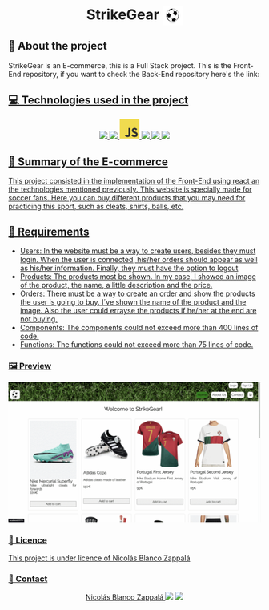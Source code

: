 <h1 align="center">StrikeGear <img src="./src/assets/icon.png" width="40px" align="center"/></h1>

## 📝 About the project

StrikeGear is an E-commerce, this is a Full Stack project. This is the Front-End repository, if you want to check the Back-End repository here's the link: <a href="https://github.com/nblancoz/E-commerce">

## 💻 Technologies used in the project

<p align="center">
  <!--REACT-->
  <img src="https://imgs.search.brave.com/vo6BX_XoOCp2zawTPCX6LDR7GYMp4BkOPyDkA_f-uFs/rs:fit:860:0:0/g:ce/aHR0cHM6Ly91cGxv/YWQud2lraW1lZGlh/Lm9yZy93aWtpcGVk/aWEvY29tbW9ucy9h/L2E3L1JlYWN0LWlj/b24uc3Zn.svg" width="40">
  <!--REACT VITE-->
  <img src="https://imgs.search.brave.com/1BLuF9xlfaCLJkn7Kzo-qi7LmaZt0GdF_gvhecslMg8/rs:fit:860:0:0/g:ce/aHR0cHM6Ly92aXRl/anMuZGV2L2xvZ28t/d2l0aC1zaGFkb3cu/cG5n" width="40">
  <!--JAVASCRIPT-->
  <img src="https://raw.githubusercontent.com/devicons/devicon/master/icons/javascript/javascript-original.svg" width="40" alt="JavaScript">
  <!--ANTDESIGN-->
  <img src="https://imgs.search.brave.com/0On1oCveocTdLccAaR4RAjEWnlrfCai3kQg3nW997CE/rs:fit:860:0:0/g:ce/aHR0cHM6Ly9zZWVr/bG9nby5jb20vaW1h/Z2VzL0EvYW50LWRl/c2lnbi1sb2dvLUVB/QjZCM0Q1RDktc2Vl/a2xvZ28uY29tLnBu/Zw" width="40">
  <!--SASS-->
  <img src="https://sass-lang.com/assets/img/styleguide/seal-color.png" width="40">
  <!--NPM-->
  <img src="https://imgs.search.brave.com/ziXbll6Eu_vanLF_3jITiNkpTCtx7YcJeFlLoeAvjIA/rs:fit:860:0:0/g:ce/aHR0cHM6Ly9naXRs/YWIuc3ZnLnpvbmUv/b21uaWFpdC9kZXZl/bG9wZXItbG9nb3Mv/cmF3L21hc3Rlci9s/b2dvcy9mcm9udC1l/bmQtd2ViL25wbS5z/dmc.svg" width="40">

</p>

## 🚀 Summary of the E-commerce

This project consisted in the implementation of the Front-End using react an the technologies mentioned previously. This website is specially made for soccer fans. Here you can buy different products that you may need for practicing this sport, such as cleats, shirts, balls, etc.

## 🫡 Requirements

<ul>
    <li>
    Users: In the website must be a way to create users, besides they must login. When the user is connected, his/her orders should appear as well as his/her information. Finally, they must have the option to logout
    </li>
    <li>
    Products: The products most be shown. In my case, I showed an image of the product, the name, a little description and the price.
    </li>
    <li>
    Orders: There must be a way to create an order and show the products the user is going to buy. I´ve shown the name of the product and the image. Also the user could errayse the products if he/her at the end are not buying.
    </li>
    <li>
    Components: The components could not exceed more than 400 lines of code.
    </li>
    <li>
    Functions: The functions could not exceed more than 75 lines of code.
    </li>
</ul>

### 🖼️ Preview

![foto](./src/assets/StrikeGear.gif)

### 🪪 Licence

This project is under licence of Nicolás Blanco Zappalá

### 📱 Contact

<p display="flex" align="center" justify-content="center">
 Nicolás Blanco Zappalá
<a href = "nblancozappala@gmail.com"><img src="https://img.shields.io/badge/-Gmail-%23333?style=for-the-badge&logo=gmail&logoColor=white" target="_blank"></a>
    <a href="https://www.linkedin.com/in/nblancoz" target="_blank"><img src="https://img.shields.io/badge/-LinkedIn-%230077B5?style=for-the-badge&logo=linkedin&logoColor=white" target="_blank"></a> 
</p>
